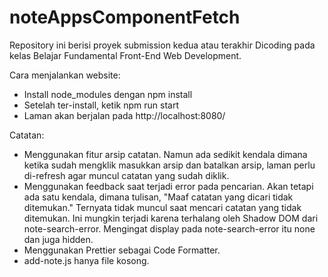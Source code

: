 # noteAppsComponentFetch
Repository ini berisi proyek submission kedua atau terakhir Dicoding pada kelas Belajar Fundamental Front-End Web Development.

Cara menjalankan website:<br />
- Install node_modules dengan npm install<br />
- Setelah ter-install, ketik npm run start<br />
- Laman akan berjalan pada http://localhost:8080/<br />

Catatan:<br />
- Menggunakan fitur arsip catatan. Namun ada sedikit kendala dimana ketika sudah mengklik masukkan arsip dan batalkan arsip, laman perlu di-refresh agar muncul catatan yang sudah diklik.<br />
- Menggunakan feedback saat terjadi error pada pencarian. Akan tetapi ada satu kendala, dimana tulisan, "Maaf catatan yang dicari tidak ditemukan." Ternyata tidak muncul saat mencari catatan yang tidak ditemukan. Ini mungkin terjadi karena terhalang oleh Shadow DOM dari note-search-error. Mengingat display pada note-search-error itu none dan juga hidden.<br />
- Menggunakan Prettier sebagai Code Formatter.<br />
- add-note.js hanya file kosong.<br />
